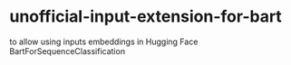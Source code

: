 # unofficial-input-extension-for-bart
to allow using inputs embeddings in Hugging Face BartForSequenceClassification
